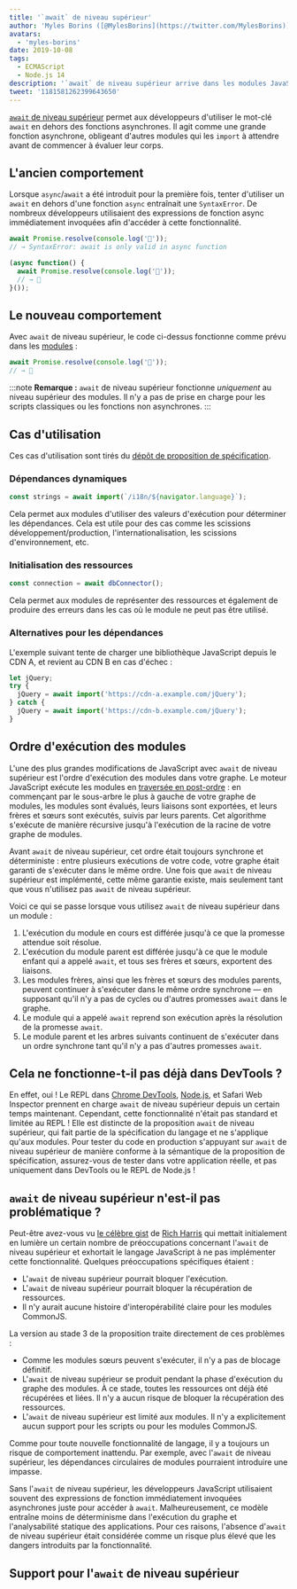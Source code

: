 ```yaml
---
title: '`await` de niveau supérieur'
author: 'Myles Borins ([@MylesBorins](https://twitter.com/MylesBorins))'
avatars:
  - 'myles-borins'
date: 2019-10-08
tags:
  - ECMAScript
  - Node.js 14
description: '`await` de niveau supérieur arrive dans les modules JavaScript ! Vous pourrez bientôt utiliser `await` sans avoir besoin d'être dans une fonction asynchrone.'
tweet: '1181581262399643650'
---
```

[`await` de niveau supérieur](https://github.com/tc39/proposal-top-level-await) permet aux développeurs d'utiliser le mot-clé `await` en dehors des fonctions asynchrones. Il agit comme une grande fonction asynchrone, obligeant d'autres modules qui les `import` à attendre avant de commencer à évaluer leur corps.

<!--truncate-->
## L'ancien comportement

Lorsque `async`/`await` a été introduit pour la première fois, tenter d'utiliser un `await` en dehors d'une fonction `async` entraînait une `SyntaxError`. De nombreux développeurs utilisaient des expressions de fonction async immédiatement invoquées afin d'accéder à cette fonctionnalité.

```js
await Promise.resolve(console.log('🎉'));
// → SyntaxError: await is only valid in async function

(async function() {
  await Promise.resolve(console.log('🎉'));
  // → 🎉
}());
```

## Le nouveau comportement

Avec `await` de niveau supérieur, le code ci-dessus fonctionne comme prévu dans les [modules](/features/modules) :

```js
await Promise.resolve(console.log('🎉'));
// → 🎉
```

:::note
**Remarque :** `await` de niveau supérieur fonctionne _uniquement_ au niveau supérieur des modules. Il n'y a pas de prise en charge pour les scripts classiques ou les fonctions non asynchrones.
:::

## Cas d'utilisation

Ces cas d'utilisation sont tirés du [dépôt de proposition de spécification](https://github.com/tc39/proposal-top-level-await#use-cases).

### Dépendances dynamiques

```js
const strings = await import(`/i18n/${navigator.language}`);
```

Cela permet aux modules d'utiliser des valeurs d'exécution pour déterminer les dépendances. Cela est utile pour des cas comme les scissions développement/production, l'internationalisation, les scissions d'environnement, etc.

### Initialisation des ressources

```js
const connection = await dbConnector();
```

Cela permet aux modules de représenter des ressources et également de produire des erreurs dans les cas où le module ne peut pas être utilisé.

### Alternatives pour les dépendances

L'exemple suivant tente de charger une bibliothèque JavaScript depuis le CDN A, et revient au CDN B en cas d'échec :

```js
let jQuery;
try {
  jQuery = await import('https://cdn-a.example.com/jQuery');
} catch {
  jQuery = await import('https://cdn-b.example.com/jQuery');
}
```

## Ordre d'exécution des modules

L'une des plus grandes modifications de JavaScript avec `await` de niveau supérieur est l'ordre d'exécution des modules dans votre graphe. Le moteur JavaScript exécute les modules en [traversée en post-ordre](https://en.wikibooks.org/wiki/A-level_Computing/AQA/Paper_1/Fundamentals_of_algorithms/Tree_traversal#Post-order) : en commençant par le sous-arbre le plus à gauche de votre graphe de modules, les modules sont évalués, leurs liaisons sont exportées, et leurs frères et sœurs sont exécutés, suivis par leurs parents. Cet algorithme s'exécute de manière récursive jusqu'à l'exécution de la racine de votre graphe de modules.

Avant `await` de niveau supérieur, cet ordre était toujours synchrone et déterministe : entre plusieurs exécutions de votre code, votre graphe était garanti de s'exécuter dans le même ordre. Une fois que `await` de niveau supérieur est implémenté, cette même garantie existe, mais seulement tant que vous n'utilisez pas `await` de niveau supérieur.

Voici ce qui se passe lorsque vous utilisez `await` de niveau supérieur dans un module :

1. L'exécution du module en cours est différée jusqu'à ce que la promesse attendue soit résolue.
1. L'exécution du module parent est différée jusqu'à ce que le module enfant qui a appelé `await`, et tous ses frères et sœurs, exportent des liaisons.
1. Les modules frères, ainsi que les frères et sœurs des modules parents, peuvent continuer à s'exécuter dans le même ordre synchrone — en supposant qu'il n'y a pas de cycles ou d'autres promesses `await` dans le graphe.
1. Le module qui a appelé `await` reprend son exécution après la résolution de la promesse `await`.
1. Le module parent et les arbres suivants continuent de s'exécuter dans un ordre synchrone tant qu'il n'y a pas d'autres promesses `await`.

## Cela ne fonctionne-t-il pas déjà dans DevTools ?

En effet, oui ! Le REPL dans [Chrome DevTools](https://developers.google.com/web/updates/2017/08/devtools-release-notes#await), [Node.js](https://github.com/nodejs/node/issues/13209), et Safari Web Inspector prennent en charge `await` de niveau supérieur depuis un certain temps maintenant. Cependant, cette fonctionnalité n'était pas standard et limitée au REPL ! Elle est distincte de la proposition `await` de niveau supérieur, qui fait partie de la spécification du langage et ne s'applique qu'aux modules. Pour tester du code en production s'appuyant sur `await` de niveau supérieur de manière conforme à la sémantique de la proposition de spécification, assurez-vous de tester dans votre application réelle, et pas uniquement dans DevTools ou le REPL de Node.js !

## `await` de niveau supérieur n'est-il pas problématique ?

Peut-être avez-vous vu [le célèbre gist](https://gist.github.com/Rich-Harris/0b6f317657f5167663b493c722647221) de [Rich Harris](https://twitter.com/Rich_Harris) qui mettait initialement en lumière un certain nombre de préoccupations concernant l'`await` de niveau supérieur et exhortait le langage JavaScript à ne pas implémenter cette fonctionnalité. Quelques préoccupations spécifiques étaient :

- L'`await` de niveau supérieur pourrait bloquer l'exécution.
- L'`await` de niveau supérieur pourrait bloquer la récupération de ressources.
- Il n'y aurait aucune histoire d'interopérabilité claire pour les modules CommonJS.

La version au stade 3 de la proposition traite directement de ces problèmes :

- Comme les modules sœurs peuvent s'exécuter, il n'y a pas de blocage définitif.
- L'`await` de niveau supérieur se produit pendant la phase d'exécution du graphe des modules. À ce stade, toutes les ressources ont déjà été récupérées et liées. Il n'y a aucun risque de bloquer la récupération des ressources.
- L'`await` de niveau supérieur est limité aux modules. Il n'y a explicitement aucun support pour les scripts ou pour les modules CommonJS.

Comme pour toute nouvelle fonctionnalité de langage, il y a toujours un risque de comportement inattendu. Par exemple, avec l'`await` de niveau supérieur, les dépendances circulaires de modules pourraient introduire une impasse.

Sans l'`await` de niveau supérieur, les développeurs JavaScript utilisaient souvent des expressions de fonction immédiatement invoquées asynchrones juste pour accéder à `await`. Malheureusement, ce modèle entraîne moins de déterminisme dans l'exécution du graphe et l'analysabilité statique des applications. Pour ces raisons, l'absence d'`await` de niveau supérieur était considérée comme un risque plus élevé que les dangers introduits par la fonctionnalité.

## Support pour l'`await` de niveau supérieur

<feature-support chrome="89 https://bugs.chromium.org/p/v8/issues/detail?id=9344"
                 firefox="non https://bugzilla.mozilla.org/show_bug.cgi?id=1519100"
                 safari="15 https://bugs.webkit.org/show_bug.cgi?id=202484"
                 nodejs="14"
                 babel="non https://github.com/babel/proposals/issues/44"></feature-support>
